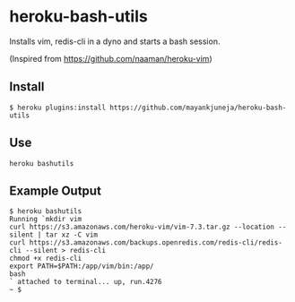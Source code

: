 heroku-bash-utils
=================

Installs vim, redis-cli in a dyno and starts a bash session.

(Inspired from https://github.com/naaman/heroku-vim)

## Install

```
$ heroku plugins:install https://github.com/mayankjuneja/heroku-bash-utils
```

## Use

```
heroku bashutils 
```

## Example Output
```
$ heroku bashutils 
Running `mkdir vim
curl https://s3.amazonaws.com/heroku-vim/vim-7.3.tar.gz --location --silent | tar xz -C vim
curl https://s3.amazonaws.com/backups.openredis.com/redis-cli/redis-cli --silent > redis-cli
chmod +x redis-cli
export PATH=$PATH:/app/vim/bin:/app/
bash
` attached to terminal... up, run.4276
~ $
```
